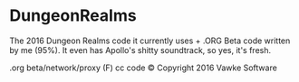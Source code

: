 # DungeonRealms
The 2016 Dungeon Realms code it currently uses + .ORG Beta code written by me (95%).
It even has Apollo's shitty soundtrack, so yes, it's fresh.


.org beta/network/proxy (F) cc code © Copyright 2016 Vawke Software



